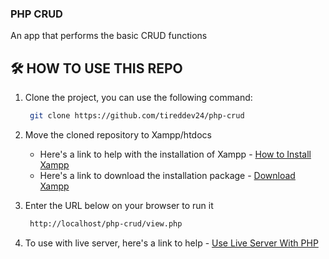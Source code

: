 ### PHP CRUD 

An app that performs the basic CRUD functions

## 🛠️ HOW TO USE THIS REPO
1. Clone the project, you can use the following command:
     ```bash
      git clone https://github.com/tireddev24/php-crud 
    ```
2. Move the cloned repository to Xampp/htdocs 
   - Here's a link to help with the installation of Xampp - [How to Install Xampp](https://youtu.be/G2VEf-8nepc?si=5NRifQWIwg3euZdJ)
   - Here's a link to download the installation package - [Download Xampp](https://www.apachefriends.org/download.html)

3. Enter the URL below on your browser to run it
   ```bash
    http://localhost/php-crud/view.php
   ```
4. To use with live server, here's a link to help - [Use Live Server With PHP](https://youtu.be/joxLj3O_QGo?si=pl2-roImyeGKHjIQ)
